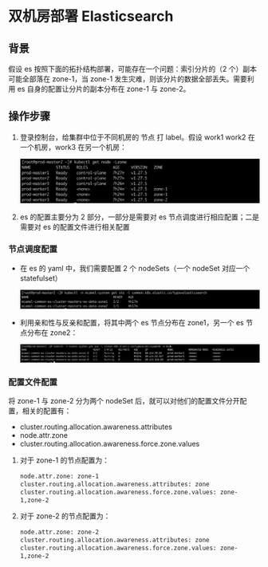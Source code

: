 # 双机房部署 Elasticsearch

## 背景

假设 es 按照下面的拓扑结构部署，可能存在一个问题：索引分片的（2 个）副本可能全部落在 zone-1，当 zone-1 发生灾难，则该分片的数据全部丢失。需要利用 es 自身的配置让分片的副本分布在 zone-1 与 zone-2。

## 操作步骤

1. 登录控制台，给集群中位于不同机房的 节点 打 label。假设 work1 work2 在一个机房，work3 在另一个机房：

    ![00](../../elasticsearch/images/es2-01.png)

2. es 的配置主要分为 2 部分，一部分是需要对 es 节点调度进行相应配置；二是需要对 es 的配置文件进行相关配置

### 节点调度配置

- 在 es 的 yaml 中，我们需要配置 2 个 nodeSets（一个 nodeSet 对应一个 statefulset）

    ![00](../../elasticsearch/images/es2-02.png)

- 利用亲和性与反亲和配置，将其中两个 es 节点分布在 zone1，另一个 es 节点分布在 zone2：

    ![00](../../elasticsearch/images/es2-03.png)

### 配置文件配置

将 zone-1 与 zone-2 分为两个 nodeSet 后，就可以对他们的配置文件分开配置，相关的配置有：

- cluster.routing.allocation.awareness.attributes
- node.attr.zone
- cluster.routing.allocation.awareness.force.zone.values

1. 对于 zone-1 的节点配置为：

    ```shell
    node.attr.zone: zone-1
    cluster.routing.allocation.awareness.attributes: zone
    cluster.routing.allocation.awareness.force.zone.values: zone-1,zone-2
    ```

2. 对于 zone-2 的节点配置为：

    ```shell
    node.attr.zone: zone-2
    cluster.routing.allocation.awareness.attributes: zone
    cluster.routing.allocation.awareness.force.zone.values: zone-1,zone-2
    ```
